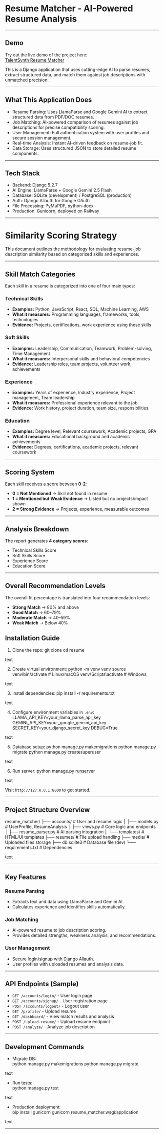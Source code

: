 # Resume Matcher - AI-Powered Resume Analysis


---
## Demo

Try out the live demo of the project here:  
[TalentSynth Resume Matcher](https://talentsynthresumermatcher-production.up.railway.app/)

This is a Django application that uses cutting-edge AI to parse resumes, extract structured data, and match them against job descriptions with unmatched precision.

---

## What This Application Does

- Resume Parsing: Uses LlamaParse and Google Gemini AI to extract structured data from PDF/DOC resumes.
- Job Matching: AI-powered comparison of resumes against job descriptions for precise compatibility scoring.
- User Management: Full authentication system with user profiles and secure session management.
- Real-time Analysis: Instant AI-driven feedback on resume-job fit.
- Data Storage: Uses structured JSON to store detailed resume components.

---

## Tech Stack

- Backend: Django 5.2.7
- AI Engine: LlamaParse + Google Gemini 2.5 Flash
- Database: SQLite (development) / PostgreSQL (production)
- Auth: Django Allauth for Google OAuth
- File Processing: PyMuPDF, python-docx
- Production: Gunicorn, deployed on Railway

---
# Similarity Scoring Strategy

This document outlines the methodology for evaluating resume-job description similarity based on categorized skills and experiences.

---

## Skill Match Categories

Each skill in a resume is categorized into one of four main types:

### Technical Skills
- **Examples:** Python, JavaScript, React, SQL, Machine Learning, AWS  
- **What it measures:** Programming languages, frameworks, tools, technologies  
- **Evidence:** Projects, certifications, work experience using these skills  

### Soft Skills
- **Examples:** Leadership, Communication, Teamwork, Problem-solving, Time Management  
- **What it measures:** Interpersonal skills and behavioral competencies  
- **Evidence:** Leadership roles, team projects, volunteer work, achievements  

### Experience
- **Examples:** Years of experience, Industry experience, Project management, Team leadership  
- **What it measures:** Professional experience relevant to the job  
- **Evidence:** Work history, project duration, team size, responsibilities  

### Education
- **Examples:** Degree level, Relevant coursework, Academic projects, GPA  
- **What it measures:** Educational background and academic achievements  
- **Evidence:** Degrees, certifications, academic projects, relevant coursework  

---

## Scoring System

Each skill receives a score between **0-2**:

- **0 = Not Mentioned** → Skill not found in resume  
- **1 = Mentioned but Weak Evidence** → Listed but no projects/impact shown  
- **2 = Strong Evidence** → Projects, experience, measurable outcomes  

---

## Analysis Breakdown

The report generates **4 category scores**:
- Technical Skills Score  
- Soft Skills Score  
- Experience Score  
- Education Score  

---

## Overall Recommendation Levels

The overall fit percentage is translated into four recommendation levels:

- **Strong Match** → 80% and above  
- **Good Match** → 60–79%  
- **Moderate Match** → 40–59%  
- **Weak Match** → Below 40%  

## Installation Guide

1. Clone the repo:
git clone <your-repo-url>
cd resume

text

2. Create virtual environment:
python -m venv venv
source venv/bin/activate # Linux/macOS
venv\Scripts\activate # Windows

text

3. Install dependencies:
pip install -r requirements.txt

text

4. Configure environment variables in `.env`:
LLAMA_API_KEY=your_llama_parse_api_key
GEMINI_API_KEY=your_google_gemini_api_key
SECRET_KEY=your_django_secret_key
DEBUG=True

text

5. Database setup:
python manage.py makemigrations
python manage.py migrate
python manage.py createsuperuser

text

6. Run server:
python manage.py runserver

text

Visit `http://127.0.0.1:8000` to get started.

---

## Project Structure Overview

resume_matcher/
├── accounts/ # User and resume logic
│ ├── models.py # UserProfile, ResumeAnalysis
│ ├── views.py # Core logic and endpoints
│ ├── resume_parser.py # AI parsing integration
│ └── templates/ # HTML/UI templates
├── resumes/ # File upload handling
├── media/ # Uploaded files storage
├── db.sqlite3 # Database file (dev)
└── requirements.txt # Dependencies

text

---

## Key Features

### Resume Parsing
- Extracts text and data using LlamaParse and Gemini AI.
- Calculates experience and identifies skills automatically.

### Job Matching
- AI-powered resume to job description scoring.
- Provides detailed strengths, weakness analysis, and recommendations.

### User Management
- Secure login/signup with Django Allauth.
- User profiles with uploaded resumes and analysis data.

---

## API Endpoints (Sample)

- `GET /accounts/login/` - User login page
- `GET /accounts/signup/` - User registration page
- `POST /accounts/logout/` - Logout user
- `GET /profile/` - Upload resume
- `GET /dashboard/` - View match results and analysis
- `POST /upload-resume/` - Upload resume endpoint
- `POST /analyze/` - Analyze job description

---

## Development Commands

- Migrate DB:  
python manage.py makemigrations
python manage.py migrate

text

- Run tests:  
python manage.py test

text

- Production deployment:  
pip install gunicorn
gunicorn resume_matcher.wsgi:application

text

---





